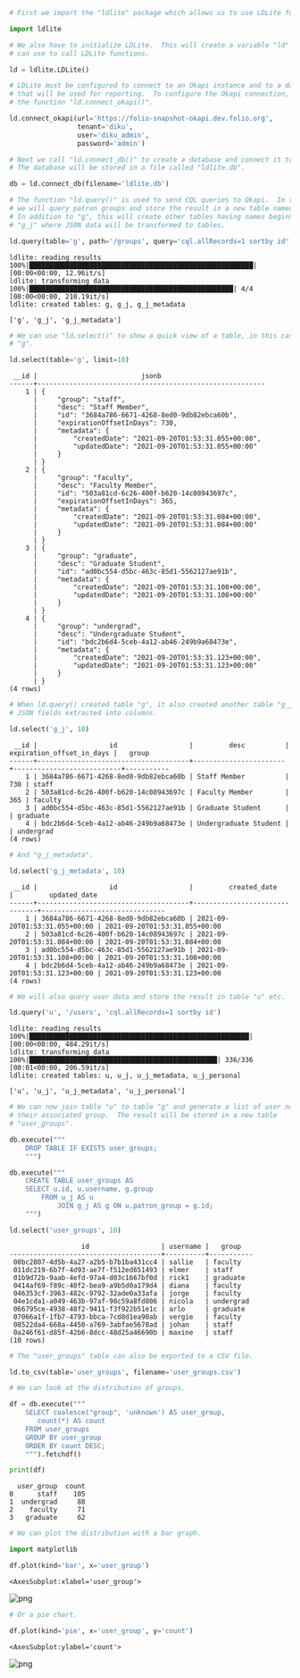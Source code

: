 ```python
# First we import the "ldlite" package which allows us to use LDLite functions.

import ldlite
```


```python
# We also have to initialize LDLite.  This will create a variable "ld" which we
# can use to call LDLite functions.

ld = ldlite.LDLite()
```


```python
# LDLite must be configured to connect to an Okapi instance and to a database
# that will be used for reporting.  To configure the Okapi connection, we use
# the function "ld.connect_okapi()".

ld.connect_okapi(url='https://folio-snapshot-okapi.dev.folio.org',
                 tenant='diku',
                 user='diku_admin',
                 password='admin')
```


```python
# Next we call "ld.connect_db()" to create a database and connect it to DBLite.
# The database will be stored in a file called "ldlite.db".

db = ld.connect_db(filename='ldlite.db')
```


```python
# The function "ld.query()" is used to send CQL queries to Okapi.  In this case
# we will query patron groups and store the result in a new table named "g".
# In addition to "g", this will create other tables having names beginning with
# "g_j" where JSON data will be transformed to tables.

ld.query(table='g', path='/groups', query='cql.allRecords=1 sortby id')
```

    ldlite: reading results
    100%|████████████████████████████████████████████████████████| [00:00<00:00, 12.96it/s]
    ldlite: transforming data
    100%|███████████████████████████████████████████████████| 4/4 [00:00<00:00, 210.19it/s]
    ldlite: created tables: g, g_j, g_j_metadata

    ['g', 'g_j', 'g_j_metadata']



```python
# We can use "ld.select()" to show a quick view of a table, in this case table
# "g".

ld.select(table='g', limit=10)
```

     __id |                          jsonb                          
    ------+---------------------------------------------------------
        1 | { 
          |     "group": "staff", 
          |     "desc": "Staff Member", 
          |     "id": "3684a786-6671-4268-8ed0-9db82ebca60b", 
          |     "expirationOffsetInDays": 730, 
          |     "metadata": { 
          |         "createdDate": "2021-09-20T01:53:31.055+00:00", 
          |         "updatedDate": "2021-09-20T01:53:31.055+00:00" 
          |     } 
          | } 
        2 | { 
          |     "group": "faculty", 
          |     "desc": "Faculty Member", 
          |     "id": "503a81cd-6c26-400f-b620-14c08943697c", 
          |     "expirationOffsetInDays": 365, 
          |     "metadata": { 
          |         "createdDate": "2021-09-20T01:53:31.084+00:00", 
          |         "updatedDate": "2021-09-20T01:53:31.084+00:00" 
          |     } 
          | } 
        3 | { 
          |     "group": "graduate", 
          |     "desc": "Graduate Student", 
          |     "id": "ad0bc554-d5bc-463c-85d1-5562127ae91b", 
          |     "metadata": { 
          |         "createdDate": "2021-09-20T01:53:31.108+00:00", 
          |         "updatedDate": "2021-09-20T01:53:31.108+00:00" 
          |     } 
          | } 
        4 | { 
          |     "group": "undergrad", 
          |     "desc": "Undergraduate Student", 
          |     "id": "bdc2b6d4-5ceb-4a12-ab46-249b9a68473e", 
          |     "metadata": { 
          |         "createdDate": "2021-09-20T01:53:31.123+00:00", 
          |         "updatedDate": "2021-09-20T01:53:31.123+00:00" 
          |     } 
          | } 
    (4 rows)
    



```python
# When ld.query() created table "g", it also created another table "g_j" with
# JSON fields extracted into columns.

ld.select('g_j', 10)
```

     __id |                  id                  |         desc          | expiration_offset_in_days |   group   
    ------+--------------------------------------+-----------------------+---------------------------+-----------
        1 | 3684a786-6671-4268-8ed0-9db82ebca60b | Staff Member          |                       730 | staff     
        2 | 503a81cd-6c26-400f-b620-14c08943697c | Faculty Member        |                       365 | faculty   
        3 | ad0bc554-d5bc-463c-85d1-5562127ae91b | Graduate Student      |                           | graduate  
        4 | bdc2b6d4-5ceb-4a12-ab46-249b9a68473e | Undergraduate Student |                           | undergrad 
    (4 rows)
    



```python
# And "g_j_metadata".

ld.select('g_j_metadata', 10)
```

     __id |                  id                  |         created_date          |         updated_date          
    ------+--------------------------------------+-------------------------------+-------------------------------
        1 | 3684a786-6671-4268-8ed0-9db82ebca60b | 2021-09-20T01:53:31.055+00:00 | 2021-09-20T01:53:31.055+00:00 
        2 | 503a81cd-6c26-400f-b620-14c08943697c | 2021-09-20T01:53:31.084+00:00 | 2021-09-20T01:53:31.084+00:00 
        3 | ad0bc554-d5bc-463c-85d1-5562127ae91b | 2021-09-20T01:53:31.108+00:00 | 2021-09-20T01:53:31.108+00:00 
        4 | bdc2b6d4-5ceb-4a12-ab46-249b9a68473e | 2021-09-20T01:53:31.123+00:00 | 2021-09-20T01:53:31.123+00:00 
    (4 rows)
    



```python
# We will also query user data and store the result in table "u" etc.

ld.query('u', '/users', 'cql.allRecords=1 sortby id')
```

    ldlite: reading results
    100%|███████████████████████████████████████████████████████| [00:00<00:00, 484.29it/s]
    ldlite: transforming data
    100%|███████████████████████████████████████████████| 336/336 [00:01<00:00, 206.59it/s]
    ldlite: created tables: u, u_j, u_j_metadata, u_j_personal

    ['u', 'u_j', 'u_j_metadata', 'u_j_personal']



```python
# We can now join table "u" to table "g" and generate a list of user names and
# their associated group.  The result will be stored in a new table
# "user_groups".

db.execute("""
    DROP TABLE IF EXISTS user_groups;
    """)

db.execute("""
    CREATE TABLE user_groups AS
    SELECT u.id, u.username, g.group
        FROM u_j AS u
            JOIN g_j AS g ON u.patron_group = g.id;
    """)

ld.select('user_groups', 10)
```

                      id                  | username |   group   
    --------------------------------------+----------+-----------
     00bc2807-4d5b-4a27-a2b5-b7b1ba431cc4 | sallie   | faculty   
     011dc219-6b7f-4d93-ae7f-f512ed651493 | elmer    | staff     
     01b9d72b-9aab-4efd-97a4-d03c1667bf0d | rick1    | graduate  
     0414af69-f89c-40f2-bea9-a9b5d0a179d4 | diana    | faculty   
     046353cf-3963-482c-9792-32ade0a33afa | jorge    | faculty   
     04e1cda1-a049-463b-97af-98c59a8fd806 | nicola   | undergrad 
     066795ce-4938-48f2-9411-f3f922b51e1c | arlo     | graduate  
     07066a1f-1fb7-4793-bbca-7cd8d1ea90ab | vergie   | faculty   
     08522da4-668a-4450-a769-3abfae5678ad | johan    | staff     
     0a246f61-d85f-42b6-8dcc-48d25a46690b | maxine   | staff     
    (10 rows)
    



```python
# The "user_groups" table can also be exported to a CSV file.

ld.to_csv(table='user_groups', filename='user_groups.csv')
```


```python
# We can look at the distribution of groups.

df = db.execute("""
    SELECT coalesce("group", 'unknown') AS user_group,
       count(*) AS count
    FROM user_groups
    GROUP BY user_group
    ORDER BY count DESC;
    """).fetchdf()

print(df)
```

      user_group  count
    0      staff    105
    1  undergrad     88
    2    faculty     71
    3   graduate     62



```python
# We can plot the distribution with a bar graph.

import matplotlib

df.plot(kind='bar', x='user_group')
```




    <AxesSubplot:xlabel='user_group'>




    
![png](output_13_1.png)
    



```python
# Or a pie chart.

df.plot(kind='pie', x='user_group', y='count')
```




    <AxesSubplot:ylabel='count'>




    
![png](output_14_1.png)
    


